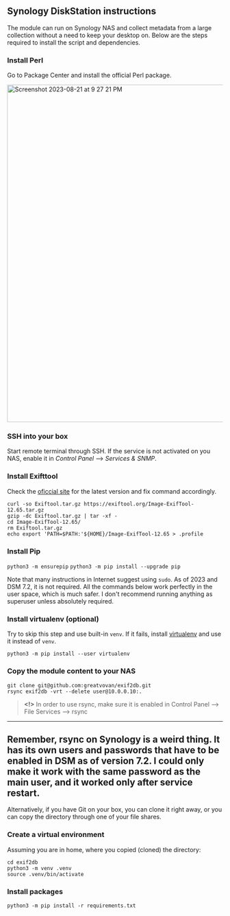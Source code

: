 ## Synology DiskStation instructions

The module can run on Synology NAS and collect metadata from
a large collection without a need to keep your desktop on. Below
are the steps required to install the script and dependencies.

### Install Perl

Go to Package Center and install the official Perl package.

<img width="786" alt="Screenshot 2023-08-21 at 9 27 21 PM" src="https://github.com/greatvovan/exif2db/assets/4903007/51b0c6f7-d2fb-48db-81bf-b3ff81ae29b1">

### SSH into your box

Start remote terminal through SSH. If the service is not activated
on you NAS, enable it in *Control Panel* --> *Services & SNMP*.

### Install Exifttool

Check the [oficcial site](https://exiftool.org/install.html#Unix)
for the latest version and fix command accordingly.

```commandline
curl -so Exiftool.tar.gz https://exiftool.org/Image-ExifTool-12.65.tar.gz
gzip -dc Exiftool.tar.gz | tar -xf -
cd Image-ExifTool-12.65/
rm Exiftool.tar.gz
echo export 'PATH=$PATH:'${HOME}/Image-ExifTool-12.65 > .profile
```

### Install Pip

`python3 -m ensurepip`
`python3 -m pip install --upgrade pip`

Note that many instructions in Internet suggest using `sudo`.
As of 2023 and DSM 7.2, it is not required. All the commands below
work perfectly in the user space, which is much safer. I don't
recommend running anything as superuser unless absolutely required.

### Install virtualenv (optional)

Try to skip this step and use built-in `venv`. If it fails, install
[virtualenv](https://virtualenv.pypa.io/en/latest/installation.html)
and use it instead of `venv`.

`python3 -m pip install --user virtualenv`

### Copy the module content to your NAS

```commandline
git clone git@github.com:greatvovan/exif2db.git
rsync exif2db -vrt --delete user@10.0.0.10:.
```

> **<!>** In order to use rsync, make sure it is enabled in
Control Panel --> File Services --> rsync

---
Remember, rsync on Synology is a weird thing. It has its own users
and passwords that have to be enabled in DSM as of version 7.2.
I could only make it work with the same password as the main user,
and it worked only after service restart.
---

Alternatively, if you have Git on your box, you can clone it
right away, or you can copy the directory through one of your
file shares.

### Create a virtual environment

Assuming you are in home, where you copied (cloned) the directory:

```commandline
cd exif2db
python3 -m venv .venv
source .venv/bin/activate
```

### Install packages

`python3 -m pip install -r requirements.txt`
